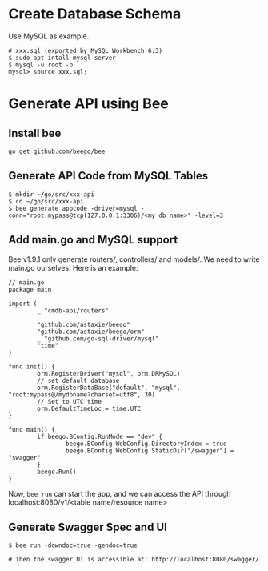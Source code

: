 # Create Database Schema
Use MySQL as example.
```
# xxx.sql (exported by MySQL Workbench 6.3)
$ sudo apt intall mysql-server
$ mysql -u root -p
mysql> source xxx.sql;
```

# Generate API using Bee
## Install bee
```
go get github.com/beego/bee
```

## Generate API Code from MySQL Tables
```
$ mkdir ~/go/src/xxx-api
$ cd ~/go/src/xxx-api
$ bee generate appcode -driver=mysql -conn="root:mypass@tcp(127.0.0.1:3306)/<my db name>" -level=3
```

## Add main.go and MySQL support
Bee v1.9.1 only generate routers/, controllers/ and models/. We need to write main.go ourselves. Here is an example:
```
// main.go
package main

import (
        _ "cmdb-api/routers"

        "github.com/astaxie/beego"
        "github.com/astaxie/beego/orm"
        _ "github.com/go-sql-driver/mysql"
        "time"
)

func init() {
        orm.RegisterDriver("mysql", orm.DRMySQL)
        // set default database
        orm.RegisterDataBase("default", "mysql", "root:mypass@/mydbname?charset=utf8", 30)
        // Set to UTC time
        orm.DefaultTimeLoc = time.UTC
}

func main() {
        if beego.BConfig.RunMode == "dev" {
                beego.BConfig.WebConfig.DirectoryIndex = true
                beego.BConfig.WebConfig.StaticDir["/swagger"] = "swagger"
        }
        beego.Run()
}
```
Now, ```bee run``` can start the app, and we can access the API through localhost:8080/v1/<table name/resource name>

## Generate Swagger Spec and UI
```
$ bee run -downdoc=true -gendoc=true

# Then the swagger UI is accessible at: http://localhost:8080/swagger/
```
